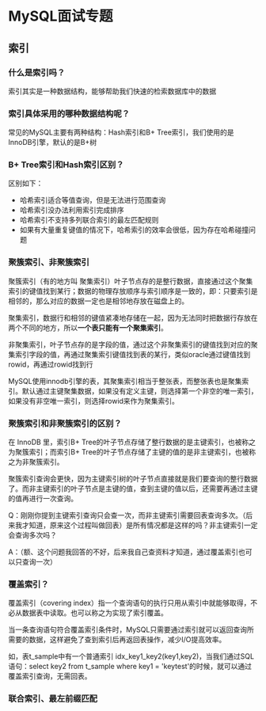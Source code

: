 # MySQL面试专题

## 索引
### 什么是索引吗？
索引其实是一种数据结构，能够帮助我们快速的检索数据库中的数据

### 索引具体采用的哪种数据结构呢？ 
常见的MySQL主要有两种结构：Hash索引和B+ Tree索引，我们使用的是InnoDB引擎，默认的是B+树

### B+ Tree索引和Hash索引区别？
区别如下：
* 哈希索引适合等值查询，但是无法进行范围查询 
* 哈希索引没办法利用索引完成排序 
* 哈希索引不支持多列联合索引的最左匹配规则 
* 如果有大量重复键值的情况下，哈希索引的效率会很低，因为存在哈希碰撞问题

### 聚簇索引、非聚簇索引
聚簇索引（有的地方叫 聚集索引）叶子节点存的是整行数据，直接通过这个聚集索引的键值找到某行；数据的物理存放顺序与索引顺序是一致的，即：只要索引是相邻的，那么对应的数据一定也是相邻地存放在磁盘上的。

聚集索引，数据行和相邻的键值紧凑地存储在一起，因为无法同时把数据行存放在两个不同的地方，所以**一个表只能有一个聚集索引**。

非聚集索引，叶子节点存的是字段的值，通过这个非聚集索引的键值找到对应的聚集索引字段的值，再通过聚集索引键值找到表的某行，类似oracle通过键值找到rowid，再通过rowid找到行

MySQL使用innodb引擎的表，其聚集索引相当于整张表，而整张表也是聚集索引。默认通过主键聚集数据，如果没有定义主键，则选择第一个非空的唯一索引，如果没有非空唯一索引，则选择rowid来作为聚集索引。

### 聚簇索引和非聚簇索引的区别？
在 InnoDB 里，索引B+ Tree的叶子节点存储了整行数据的是主键索引，也被称之为聚簇索引；而索引B+ Tree的叶子节点存储了主键的值的是非主键索引，也被称之为非聚簇索引。

聚簇索引查询会更快，因为主键索引树的叶子节点直接就是我们要查询的整行数据了。而非主键索引的叶子节点是主键的值，查到主键的值以后，还需要再通过主键的值再进行一次查询。

Q：刚刚你提到主键索引查询只会查一次，而非主键索引需要回表查询多次。（后来我才知道，原来这个过程叫做回表）是所有情况都是这样的吗？非主键索引一定会查询多次吗？

A：（额、这个问题我回答的不好，后来我自己查资料才知道，通过覆盖索引也可以只查询一次）

### 覆盖索引？
覆盖索引（covering index）指一个查询语句的执行只用从索引中就能够取得，不必从数据表中读取。也可以称之为实现了索引覆盖。

当一条查询语句符合覆盖索引条件时，MySQL只需要通过索引就可以返回查询所需要的数据，这样避免了查到索引后再返回表操作，减少I/O提高效率。

如，表t_sample中有一个普通索引 idx_key1_key2(key1,key2)，当我们通过SQL语句：select key2 from t_sample where key1 = 'keytest'的时候，就可以通过覆盖索引查询，无需回表。

### 联合索引、最左前缀匹配
